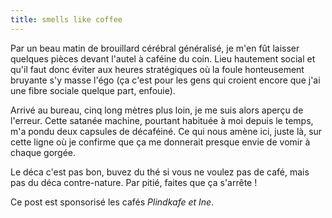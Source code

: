 ```yaml
---
title: smells like coffee
---
```


Par un beau matin de brouillard cérébral généralisé, je m'en fût laisser
quelques pièces devant l'autel à caféine du coin. Lieu hautement social et
qu'il faut donc éviter aux heures stratégiques où la foule honteusement
bruyante s'y masse l'égo (ça c'est pour les gens qui croient encore que j'ai
une fibre sociale quelque part, enfouie).

Arrivé au bureau, cinq long mètres plus loin, je me suis alors aperçu de
l'erreur. Cette satanée machine, pourtant habituée à moi depuis le temps, m'a
pondu deux capsules de décaféiné. Ce qui nous amène ici, juste là, sur cette
ligne où je confirme que ça me donnerait presque envie de vomir à chaque
gorgée.

Le déca c'est pas bon, buvez du thé si vous ne voulez pas de café, mais pas du
déca contre-nature. Par pitié, faites que ça s'arrête !

Ce post est sponsorisé les cafés _Plindkafe et Ine_.


